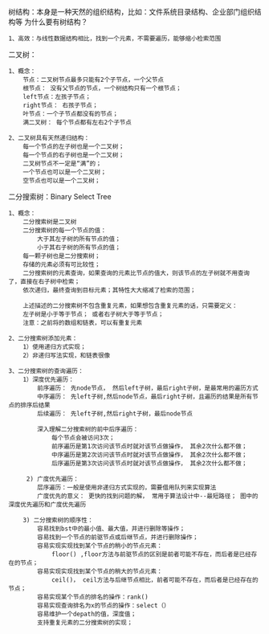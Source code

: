树结构：本身是一种天然的组织结构，比如：文件系统目录结构、企业部门组织结构等
为什么要有树结构？

    1、高效：与线性数据结构相比，找到一个元素，不需要遍历，能够缩小检索范围
    
二叉树：

    1、概念：
        节点：二叉树节点最多只能有2个子节点，一个父节点
        根节点： 没有父节点的节点，一个树结构只有一个根节点；
        left节点：左孩子节点；
        right节点： 右孩子节点；
        叶节点：一个子节点都没有的节点；
        满二叉树： 每个节点都有左右2个子节点
        
    2、二叉树具有天然递归结构：
        每一个节点的左子树也是一个二叉树；
        每一个节点的右子树也是一个二叉树；
        二叉树节点不一定是“满”的；
        一个节点也可以是一个二叉树；
        空节点也可以是一个二叉树；

二分搜索树：Binary Select Tree
    
    1、概念：
        二分搜索树是二叉树
        二分搜索树的每一个节点的值：
            大于其左子树的所有节点的值；
            小于其右子树的所有节点的值；
        每一颗子树也是二分搜索树；
        存储的元素必须有可比较性；
        二分搜索树的元素查询，如果查询的元素比节点的值大，则该节点的左子树就不用查询了，直接在右子树中检索；
        依次递归，最终查询到目标元素；其特性大大缩减了检索的范围；
        
        上述描述的二分搜索树不包含重复元素，如果想包含重复元素的话，只需要定义：
        左子树是小于等于节点； 或者右子树大于等于节点；
        注意：之前将的数组和链表，可以有重复元素
        
    2、二分搜索树添加元素：
        1）使用递归方式实现； 
        2）非递归写法实现，和链表很像
        
    3、二分搜索树的查询遍历：
        1）深度优先遍历：
            前序遍历： 先node节点， 然后left子树，最后right子树，是最常用的遍历方式
            中序遍历： 先left子树,然后node节点，最后right子树，且遍历的结果是所有节点的排序后结果
            后续遍历： 先left子树,然后right子树，最后node节点
        
            深入理解二分搜索树的前中后序遍历：
                每个节点会被访问3次；
                前序遍历是第1次访问该节点时就对该节点做操作， 其余2次什么都不做；
                中序遍历是第2次访问该节点时就对该节点做操作， 其余2次什么都不做；
                后序遍历是第3次访问该节点时就对该节点做操作， 其余2次什么都不做；
         
         2) 广度优先遍历：
            层序遍历：一般是使用非递归方式实现的，需要借用队列来实现算法
            广度优先的意义： 更快的找到问题的解， 常用于算法设计中--最短路径； 图中的深度优先遍历和广度优先遍历
        
        3) 二分搜索树的顺序性：
            容易找到bst中的最小值、最大值，并进行删除等操作；
            容易找到一个节点的前驱节点或后继节点，并进行删除操作；
            容易实现实现找到某个节点的稍小的节点元素： 
                floor() ,floor方法与前驱节点的区别是前者可能不存在，而后者是已经存在的节点；
            容易实现实现找到某个节点的稍大的节点元素： 
                ceil()， ceil方法与后继节点相比，前者可能不存在，而后者是已经存在的节点；
            容易实现某个节点的排名的操作：rank()
            容易实现查询排名为x的节点的操作：select（）
            容易维护一个depath的值，深度值；
            支持重复元素的二分搜索树的实现；
            
           
        
        
    
    
   
   